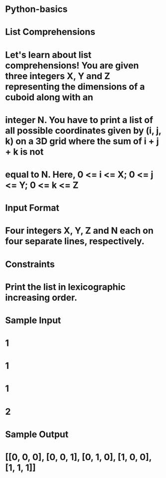 # Python-basics
# List Comprehensions

# Let's learn about list comprehensions! You are given three integers X, Y and Z representing the dimensions of a cuboid along with an
# integer N. You have to print a list of all possible coordinates given by (i, j, k) on a 3D grid where the sum of i + j + k  is not
# equal to N. Here, 0 <= i <= X; 0 <= j <= Y; 0 <= k <= Z 

# Input Format
# Four integers X, Y, Z and N each on four separate lines, respectively.

# Constraints
# Print the list in lexicographic increasing order.

# Sample Input
# 1
# 1
# 1
# 2

# Sample Output
# [[0, 0, 0], [0, 0, 1], [0, 1, 0], [1, 0, 0], [1, 1, 1]]
